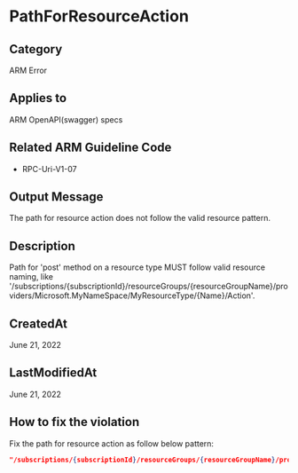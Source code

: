 # PathForResourceAction

## Category

ARM Error

## Applies to

ARM OpenAPI(swagger) specs

## Related ARM Guideline Code

- RPC-Uri-V1-07

## Output Message

The path for resource action does not follow the valid resource pattern.

## Description

Path for 'post' method on a resource type MUST follow valid resource naming, like '/subscriptions/{subscriptionId}/resourceGroups/{resourceGroupName}/providers/Microsoft.MyNameSpace/MyResourceType/{Name}/Action'.

## CreatedAt

June 21, 2022

## LastModifiedAt

June 21, 2022

## How to fix the violation

Fix the path for resource action as follow below pattern:

```json
"/subscriptions/{subscriptionId}/resourceGroups/{resourceGroupName}/providers/Microsoft.MyNameSpace/MyResourceType/{Name}/Action"
```
